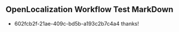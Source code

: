 ## OpenLocalization Workflow Test MarkDown
* 602fcb2f-21ae-409c-bd5b-a193c2b7c4a4 thanks!

<!--HONumber=Jul16_HO2-->


